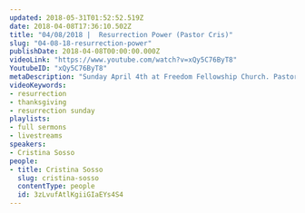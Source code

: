 ```yaml
---
updated: 2018-05-31T01:52:52.519Z
date: 2018-04-08T17:36:10.502Z
title: "04/08/2018 |  Resurrection Power (Pastor Cris)"
slug: "04-08-18-resurrection-power"
publishDate: 2018-04-08T00:00:00.000Z
videoLink: "https://www.youtube.com/watch?v=xQy5C76ByT8"
YoutubeID: "xQy5C76ByT8"
metaDescription: "Sunday April 4th at Freedom Fellowship Church. Pastor Cris talks about the resurrection power we have in Jesus Christ."
videoKeywords:
- resurrection
- thanksgiving
- resurrection sunday
playlists:
- full sermons
- livestreams
speakers:
- Cristina Sosso
people:
- title: Cristina Sosso
  slug: cristina-sosso
  contentType: people
  id: 3zLvufAtlKgiiGIaEYs4S4
---
```

